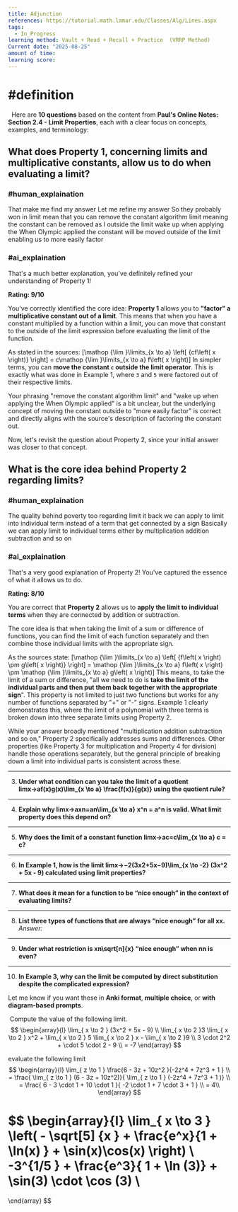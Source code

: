```yaml
---
title: Adjunction
references: https://tutorial.math.lamar.edu/Classes/Alg/Lines.aspx
tags:
  - In_Progress
learning method: Vault + Read + Recall + Practice  (VRRP Method)
Current date: "2025-08-25"
amount of time: 
learning score:
---
```


# #definition 
 
Here are **10 questions** based on the content from **Paul's Online Notes: Section 2.4 - Limit Properties**, each with a clear focus on concepts, examples, and terminology:


## **What does Property 1, concerning limits and multiplicative constants, allow us to do when evaluating a limit?** 

### #human_explaination 
That make me find my answer Let me refine my answer So they probably won in limit mean that you can remove the constant algorithm limit meaning the constant can be removed as I outside the limit wake up when applying the When Olympic applied the constant will be moved outside of the limit enabling us to more easily factor

### #ai_explaination 
That's a much better explanation, you've definitely refined your understanding of Property 1!

**Rating: 9/10**

You've correctly identified the core idea: **Property 1** allows you to **"factor" a multiplicative constant out of a limit**. This means that when you have a constant multiplied by a function within a limit, you can move that constant to the outside of the limit expression before evaluating the limit of the function.

As stated in the sources: [\mathop {\lim }\limits_{x \to a} \left[ {cf\left( x \right)} \right] = c\mathop {\lim }\limits_{x \to a} f\left( x \right)] In simpler terms, you can **move the constant `c` outside the limit operator**. This is exactly what was done in Example 1, where `3` and `5` were factored out of their respective limits.

Your phrasing "remove the constant algorithm limit" and "wake up when applying the When Olympic applied" is a bit unclear, but the underlying concept of moving the constant outside to "more easily factor" is correct and directly aligns with the source's description of factoring the constant out.

Now, let's revisit the question about Property 2, since your initial answer was closer to that concept.

## **What is the core idea behind Property 2 regarding limits?**
### #human_explaination 
The quality behind poverty too regarding limit it back we can apply to limit into individual term instead of a term that get connected by a sign Basically we can apply limit to individual terms either by multiplication addition subtraction and so on

### #ai_explaination 

That's a very good explanation of Property 2! You've captured the essence of what it allows us to do.

**Rating: 8/10**

You are correct that **Property 2** allows us to **apply the limit to individual terms** when they are connected by addition or subtraction.

The core idea is that when taking the limit of a sum or difference of functions, you can find the limit of each function separately and then combine those individual limits with the appropriate sign.

As the sources state: [\mathop {\lim }\limits_{x \to a} \left[ {f\left( x \right) \pm g\left( x \right)} \right] = \mathop {\lim }\limits_{x \to a} f\left( x \right) \pm \mathop {\lim }\limits_{x \to a} g\left( x \right)] This means, to take the limit of a sum or difference, "all we need to do is **take the limit of the individual parts and then put them back together with the appropriate sign**". This property is not limited to just two functions but works for any number of functions separated by "+" or "-" signs. Example 1 clearly demonstrates this, where the limit of a polynomial with three terms is broken down into three separate limits using Property 2.

While your answer broadly mentioned "multiplication addition subtraction and so on," Property 2 specifically addresses sums and differences. Other properties (like Property 3 for multiplication and Property 4 for division) handle those operations separately, but the general principle of breaking down a limit into individual parts is consistent across these.

---

3. **Under what condition can you take the limit of a quotient lim⁡x→af(x)g(x)\lim_{x \to a} \frac{f(x)}{g(x)} using the quotient rule?**  

---

4. **Explain why lim⁡x→axn=an\lim_{x \to a} x^n = a^n is valid. What limit property does this depend on?**  

---

5. **Why does the limit of a constant function lim⁡x→ac=c\lim_{x \to a} c = c?**  


---

6. **In Example 1, how is the limit lim⁡x→−2(3x2+5x−9)\lim_{x \to -2} (3x^2 + 5x - 9) calculated using limit properties?**  

---

7. **What does it mean for a function to be “nice enough” in the context of evaluating limits?**  

---

8. **List three types of functions that are always “nice enough” for all xx.**  
    _Answer:_


---

9. **Under what restriction is xn\sqrt[n]{x} “nice enough” when nn is even?**  

---

10. **In Example 3, why can the limit be computed by direct substitution despite the complicated expression?**  

Let me know if you want these in **Anki format**, **multiple choice**, or **with diagram-based prompts**.












 Compute the value of the following limit.   
$$
\begin{array}{l} 
\lim_{  x \to  2 }   (3x^2  +  5x -  9)     \\
\lim_{  x \to  2 }3    \lim_{  x \to  2 } x^2 +  \lim_{  x \to  2 } 5 \lim_{  x \to  2 }  x     - \lim_{  x \to  2 }9  \\
3  \cdot  2^2  +   \cdot  5 \cdot 2 -    9   \\
  =  -7
\end{array}
$$

evaluate the  following limit 
$$
\begin{array}{l} 
\lim_{  z \to 1 }     \frac{6  -  3z + 10z^2 }{-2z^4   + 7z^3  + 1 }   \\
 =   \frac{ \lim_{  z \to 1 } (6  -  3z + 10z^2)}{ \lim_{  z \to 1 }  (-2z^4   + 7z^3  + 1 )}  \\
 =  \frac{ 6  -   3 \cdot 1    +  10 \cdot 1  }{ -2 \cdot 1   +  7 \cdot  3 + 1 }  \\
=   4\\  
\end{array}
$$


$$
\begin{array}{l} 
\lim_{ x \to  3 }  \left( - \sqrt[5] {x   }  +   \frac{e^x}{1 + \ln(x)  } + \sin(x)\cos(x) \right)  \\
-3^{1/5 }   +  \frac{e^3}{ 1 +  \ln (3)}  + \sin(3) \cdot  \cos (3)   \\
=    
\end{array}
$$